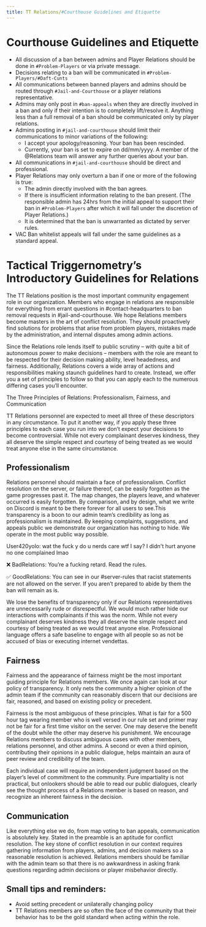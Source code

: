 ```yaml
---
title: TT Relations/#Courthouse Guidelines and Etiquette
---
```


# Courthouse Guidelines and Etiquette

* All discussion of a ban between admins and Player Relations should be done in `#Problem-Players` or via private message.
* Decisions relating to a ban will be communicated in `#Problem-Players/#Daft-Cunts`
* All communications between banned players and admins should be routed through `#Jail-and-Courthouse` or a player relations representative.
* Admins may only post in `#ban-appeals` when they are directly involved in a ban and only if their intention is to completely lift/resolve it. Anything less than a full removal of a ban should be communicated only by player relations.
* Admins posting in `#jail-and-courthouse` should limit their communications to minor variations of the following: 
    * I accept your apology/reasoning. Your ban has been rescinded.
    * Currently, your ban is set to expire on dd/mm/yyyy. A member of the @Relations team will answer any further queries about your ban.
* All communications in `#jail-and-courthouse` should be direct and professional.
* Player Relations may only overturn a ban if one or more of the following is true:
    * The admin directly involved with the ban agrees.
    * If there is insufficient information relating to the ban present. (The responsible admin has 24hrs from the initial appeal to support their ban in `#Problem-Players` after which it will fall under the discretion of Player Relations.)
    * It is determined that the ban is unwarranted as dictated by server rules.
* VAC Ban whitelist appeals will fall under the same guidelines as a standard appeal.



#  Tactical Triggernometry’s Introductory Guidelines for Relations

The TT Relations position is the most important community engagement role in our organization. Members who engage in relations are responsible for everything from errant questions in #contact-headquarters to ban removal requests in #jail-and-courthouse. We hope Relations members become masters in the art of conflict resolution. They should proactively find solutions for problems that arise from problem players, mistakes made by the administration, and internal disputes among admin actions. 

Since the Relations role lends itself to public scrutiny – with quite a bit of autonomous power to make decisions – members with the role are meant to be respected for their decision making ability, level headedness, and fairness. Additionally, Relations covers a wide array of actions and responsibilities making staunch guidelines hard to create. Instead, we offer you a set of principles to follow so that you can apply each to the numerous differing cases you’ll encounter. 

The Three Principles of Relations: Professionalism, Fairness, and Communication

TT Relations personnel are expected to meet all three of these descriptors in any circumstance. To put it another way, if you apply these three principles to each case you run into we don’t expect your decisions to become controversial. While not every complainant deserves kindness, they all deserve the simple respect and courtesy of being treated as we would treat anyone else in the same circumstance.

## Professionalism

Relations personnel should maintain a face of professionalism. Conflict resolution on the server, or failure thereof, can be easily forgotten as the game progresses past it. The map changes, the players leave, and whatever occurred is easily forgotten. By comparison, and by design, what we write on Discord is meant to be there forever for all users to see.This transparency is a boon to our admin team’s credibility as long as professionalism is maintained. By keeping complaints, suggestions, and appeals public we demonstrate our organization has nothing to hide. We operate in the most public way possible.

User420yolo: wat the fuck y do u nerds care wtf I say? I didn't hurt anyone no one complained lmao

❌ BadRelations: You’re a fucking retard. Read the rules.

✅ GoodRelations: You can see in our #server-rules that racist statements are not allowed on the server. If you aren’t prepared to abide by them the ban will remain as is.

We lose the benefits of transparency only if our Relations representatives are unnecessarily rude or disrespectful. We would much rather hide our interactions with complainants if this was the norm. While not every complainant deserves kindness they all deserve the simple respect and courtesy of being treated as we would treat anyone else. Professional language offers a safe baseline to engage with all people so as not be accused of bias or executing internet vendettas.

## Fairness


Fairness and the appearance of fairness might be the most important guiding principle for Relations members. We once again can look at our policy of transparency. It only nets the community a higher opinion of the admin team if the community can reasonably discern that our decisions are fair, reasoned, and based on existing policy or precedent. 

Fairness is the most ambiguous of these principles. What is fair for a 500 hour tag wearing member who is well versed in our rule set and primer may not be fair for a first time visitor on the server. One may deserve the benefit of the doubt while the other may deserve his punishment. We encourage Relations members to discuss ambiguous cases with other members, relations personnel, and other admins. A second or even a third opinion, contributing their opinions in a public dialogue, helps maintain an aura of peer review and credibility of the team.

Each individual case will require an independent judgment based on the player’s level of commitment to the community. Pure impartiality is not practical, but onlookers should be able to read our public dialogues, clearly see the thought process of a Relations member is based on reason, and recognize an inherent fairness in the decision.

## Communication

Like everything else we do, from map voting to ban appeals, communication is absolutely key. Stated in the preamble is an aptitude for conflict resolution. The key stone of conflict resolution in our context requires gathering information from players, admins, and decision makers so a reasonable resolution is achieved. Relations members should be familiar with the admin team so that there is no awkwardness in asking frank questions regarding admin decisions or player misbehavior directly.


## Small tips and reminders:

* Avoid setting precedent or unilaterally changing policy
* TT Relations members are so often the face of the community that their behavior has to be the gold standard when acting within the role.

